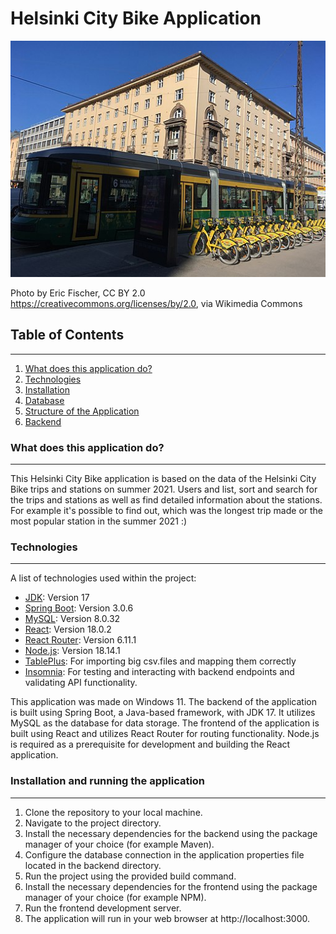 # Helsinki City Bike Application

![Tram and bikeshare station](frontend-react/src/images/Tram_and_bikeshare_station_(42309761411).jpg)

Photo by Eric Fischer, CC BY 2.0 <https://creativecommons.org/licenses/by/2.0>, via Wikimedia Commons

## Table of Contents
***
1. [What does this application do?](#general-info)
2. [Technologies](#technologies)
3. [Installation](#installation)
4. [Database](#database)
5. [Structure of the Application](#Structure)
6. [Backend](#Backend)

### What does this application do?
***
This Helsinki City Bike application is based on the data of the Helsinki City Bike trips and stations on summer 2021. Users and list, sort and search for the trips and stations as well as find detailed information about the stations. For example it's possible to find out, which was the longest trip made or the most popular station in the summer 2021 :)

### Technologies
***
A list of technologies used within the project:

* [JDK](https://openjdk.org/): Version 17
* [Spring Boot](https://spring.io/): Version 3.0.6
* [MySQL](https://mysql.com): Version 8.0.32
* [React](https://react.dev/): Version 18.0.2
* [React Router](https://reactrouter.com/): Version 6.11.1
* [Node.js](https://nodejs.org/): Version 18.14.1
* [TablePlus](https://tableplus.com/): For importing big csv.files and mapping them correctly
* [Insomnia](https://insomnia.rest/): For testing and interacting with backend endpoints and validating API functionality.

This application was made on Windows 11.
The backend of the application is built using Spring Boot, a Java-based framework, with JDK 17. It utilizes MySQL as the database for data storage.
The frontend of the application is built using React and utilizes React Router for routing functionality. Node.js is required as a prerequisite for development and building the React application.

### Installation and running the application
***
1. Clone the repository to your local machine.
2. Navigate to the project directory.
3. Install the necessary dependencies for the backend using the package manager of your choice (for example Maven).
4. Configure the database connection in the application properties file located in the backend directory.
5. Run the project using the provided build command.
6. Install the necessary dependencies for the frontend using the package manager of your choice (for example NPM).
7. Run the frontend development server.
8. The application will run in your web browser at http://localhost:3000.
